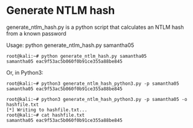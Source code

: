# Generate NTLM hash

generate_ntlm_hash.py is a python script that calculates an NTLM hash from a known password

Usage: python generate_ntlm_hash.py samantha05

```
root@kali:~# python generate_ntlm_hash.py samantha05
samantha05 eac9f53ac5b060f0b91ce355a88be845
```

Or, in Python3:

```
root@kali:~# python3 generate_ntlm_hash_python3.py -p samantha05
samantha05 eac9f53ac5b060f0b91ce355a88be845

root@kali:~# python3 generate_ntlm_hash_python3.py -p samantha05 -o hashfile.txt
[*] Writing to hashfile.txt...
root@kali:~# cat hashfile.txt 
samantha05 eac9f53ac5b060f0b91ce355a88be845
```
